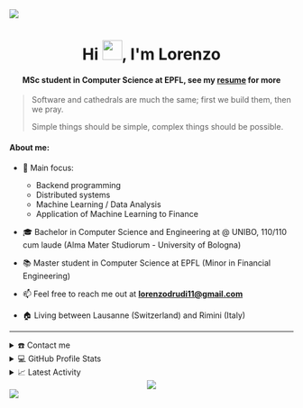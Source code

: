 <!--horizontal divider(gradiant)-->
<img src="https://user-images.githubusercontent.com/73097560/115834477-dbab4500-a447-11eb-908a-139a6edaec5c.gif">

<div align="center">
<h1 align="center">Hi <img width="35" src="https://github.com/LorenzoDrudi/LorenzoDrudi/blob/main/resources/waving.gif">, I'm Lorenzo</h1>
<h4 align="center">MSc student in Computer Science at EPFL, see my <a href="https://github.com/LorenzoDrudi/LorenzoDrudi/blob/main/resources/LorenzoDrudi_resume.pdf" target="_blank">resume</a> for more</h4>
</div>

> Software and cathedrals are much the same; first we build them, then we pray.
>
> Simple things should be simple, complex things should be possible.

<!--Intro start-->
#### About me:
- 🔭 Main focus:
  - Backend programming
  - Distributed systems
  - Machine Learning / Data Analysis
  - Application of Machine Learning to Finance

- 🎓 Bachelor in Computer Science and Engineering at @ UNIBO, 110/110 cum laude (Alma Mater Studiorum - University of Bologna)

- 📚 Master student in Computer Science at EPFL (Minor in Financial Engineering)

- 📫 Feel free to reach me out at **lorenzodrudi11@gmail.com**

- 🏠 Living between Lausanne (Switzerland) and Rimini (Italy)
<!--Intro end-->

-----

<details>
  <summary>☎️ Contact me</summary>
<div>
  <samp>
    <h2 align="center">you can reach me by:</h2>
    <p align="center">
      <br/>
      <a href="https://www.linkedin.com/in/drudilorenzo/" target="blank"><img align="center"
         src="https://img.shields.io/badge/linkedin-%231DA1F2.svg?style=for-the-badge&logo=linkedin&logoColor=white"
         alt="LorenzoDrudi" height="30"/></a>
      <a href="mailto:lorenzodrudi11@gmail.com" target="blank"><img align="center"
         src="https://img.shields.io/badge/gmail-EA4335.svg?style=for-the-badge&logo=gmail&logoColor=white"
         alt="LorenzoDrudi" height="30"/></a>
      <a href="https://instagram.com/drudao_" target="blank"><img align="center"
         src="https://img.shields.io/badge/instagram-%23E4405F.svg?style=for-the-badge&logo=Instagram&logoColor=white"
         alt="LorenzoDrudi" height="30"/></a>
    </p>
  </samp>
</div>
</details>

<details> 
  <summary>💻 GitHub Profile Stats</summary>
  <div>
      <p align="center">
      <table align="center">
        <tr border="none">
          <td width="50%" align="center">
            <img src="https://github-readme-stats-lorenzodrudi.vercel.app/api?username=LorenzoDrudi&count_private=true&show_icons=true&theme=gruvbox">
            <br></br>
            <img  title="🔥 Get streak stats for your profile at git.io/streak-stats" alt="Mark streak" src="https://github-readme-streak-stats.herokuapp.com/?user=LorenzoDrudi&count_private=true&theme=gruvbox&hide_border=false" /> 
          </td>
          <td width="50%" align="center">
            <img  align="center"  src="https://github-readme-stats.anuraghazra1.vercel.app/api/top-langs/?username=LorenzoDrudi&count_private=true&theme=gruvbox&hide_border=false&no-bg=true&no-frame=true&langs_count=10"/>
          </td>
        </tr>
      </table>
      <!--- stats (end) -->
      <!--- trophy (start) -->
      <div align=center>
        <a href="https://github.com/ryo-ma/github-profile-trophy" title="Go to Source">
            <img align="center" width=84% src="https://github-profile-trophy.vercel.app/?username=LorenzoDrudi&theme=radical&row=1&column=7&margin-h=15&margin-w=5&no-bg=true" alt="TROPHY" />
          </a>
      </div>
      <!--- trophy (start) -->
      </p>        
      <!--- stats (end) -->
  </div>    
</details>

<details>
  <summary>📈 Latest Activity</summary>
    <div>
      <samp>
        <h2 align="center"> Real-time coding activity (in the last 7 days):</h2>
      </samp>
    </div> 
  
<p align="center">        
<!--START_SECTION:waka-->

```txt
JSON   13 mins         ████████████████████████▓   98.78 %
Bash   0 secs          ▒░░░░░░░░░░░░░░░░░░░░░░░░   01.22 %
```

<!--END_SECTION:waka-->
</p>
  
</details>



<!--profile visit count-->
<div align="center">
  <a href="https://visitcount.itsvg.in">
    <img src="https://visitcount.itsvg.in/api?id=LorenzoDrudi&label=Profile%20Views&color=0&icon=0&pretty=false" />
  </a>
</div>

<!--horizontal divider(gradiant)-->
<img src="https://user-images.githubusercontent.com/73097560/115834477-dbab4500-a447-11eb-908a-139a6edaec5c.gif">
